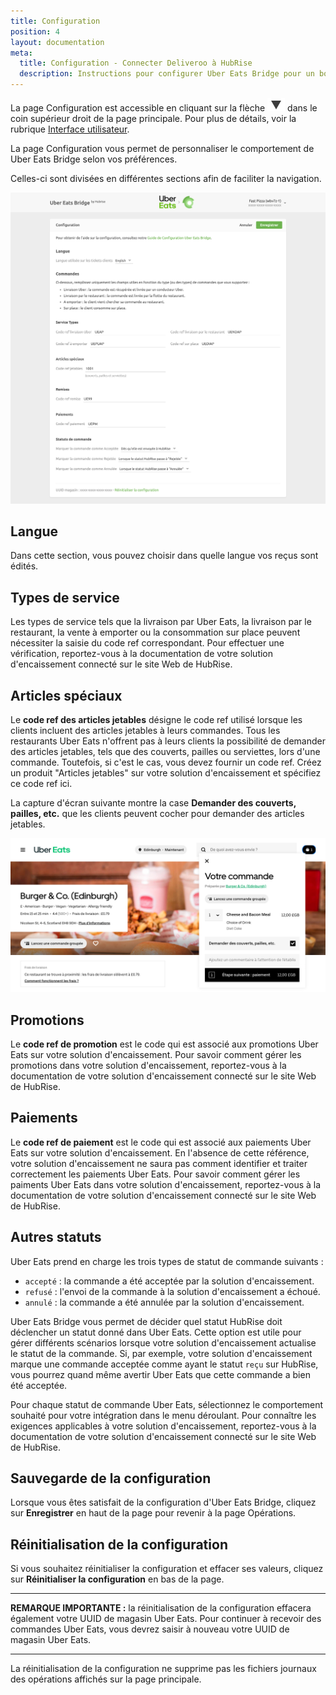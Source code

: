 ```yaml
---
title: Configuration
position: 4
layout: documentation
meta:
  title: Configuration - Connecter Deliveroo à HubRise
  description: Instructions pour configurer Uber Eats Bridge pour un bon fonctionnement avec votre solution d'encaissement ou d'autres applications connectées à HubRise.
---
```


La page Configuration est accessible en cliquant sur la flèche <InlineImage width="20" height="20">![icône fléchée](../images/arrow-icon.jpg)</InlineImage> dans le coin supérieur droit de la page principale. Pour plus de détails, voir la rubrique [Interface utilisateur](/apps/uber-eats/interface-utilisateur).

La page Configuration vous permet de personnaliser le comportement de Uber Eats Bridge selon vos préférences.

Celles-ci sont divisées en différentes sections afin de faciliter la navigation.

![Page de configuration de Uber Eats Bridge](../images/002-fr-configuration-page.png)

## Langue

Dans cette section, vous pouvez choisir dans quelle langue vos reçus sont édités.

## Types de service

Les types de service tels que la livraison par Uber Eats, la livraison par le restaurant, la vente à emporter ou la consommation sur place peuvent nécessiter la saisie du code ref correspondant. Pour effectuer une vérification, reportez-vous à la documentation de votre solution d'encaissement connecté sur le site Web de HubRise.

## Articles spéciaux

Le **code ref des articles jetables** désigne le code ref utilisé lorsque les clients incluent des articles jetables à leurs commandes. Tous les restaurants Uber Eats n'offrent pas à leurs clients la possibilité de demander des articles jetables, tels que des couverts, pailles ou serviettes, lors d'une commande. Toutefois, si c'est le cas, vous devez fournir un code ref. Créez un produit "Articles jetables" sur votre solution d'encaissement et spécifiez ce code ref ici.

La capture d'écran suivante montre la case **Demander des couverts, pailles, etc.** que les clients peuvent cocher pour demander des articles jetables.

![Case à cocher des articles jetables dans Uber Eats](../images/009-fr-disposable-items.png)

## Promotions

Le **code ref de promotion** est le code qui est associé aux promotions Uber Eats sur votre solution d'encaissement. Pour savoir comment gérer les promotions dans votre solution d'encaissement, reportez-vous à la documentation de votre solution d'encaissement connecté sur le site Web de HubRise.

## Paiements

Le **code ref de paiement** est le code qui est associé aux paiements Uber Eats sur votre solution d'encaissement. En l'absence de cette référence, votre solution d'encaissement ne saura pas comment identifier et traiter correctement les paiements Uber Eats. Pour savoir comment gérer les paiments Uber Eats dans votre solution d'encaissement, reportez-vous à la documentation de votre solution d'encaissement connecté sur le site Web de HubRise.

## Autres statuts

Uber Eats prend en charge les trois types de statut de commande suivants :

- `accepté` : la commande a été acceptée par la solution d'encaissement.
- `refusé` : l'envoi de la commande à la solution d'encaissement a échoué.
- `annulé` : la commande a été annulée par la solution d'encaissement.

Uber Eats Bridge vous permet de décider quel statut HubRise doit déclencher un statut donné dans Uber Eats. Cette option est utile pour gérer différents scénarios lorsque votre solution d'encaissement actualise le statut de la commande. Si, par exemple, votre solution d'encaissement marque une commande acceptée comme ayant le statut `reçu` sur HubRise, vous pourrez quand même avertir Uber Eats que cette commande a bien été acceptée.

Pour chaque statut de commande Uber Eats, sélectionnez le comportement souhaité pour votre intégration dans le menu déroulant. Pour connaître les exigences applicables à votre solution d'encaissement, reportez-vous à la documentation de votre solution d'encaissement connecté sur le site Web de HubRise.

## Sauvegarde de la configuration

Lorsque vous êtes satisfait de la configuration d'Uber Eats Bridge, cliquez sur **Enregistrer** en haut de la page pour revenir à la page Opérations.

## Réinitialisation de la configuration

Si vous souhaitez réinitialiser la configuration et effacer ses valeurs, cliquez sur **Réinitialiser la configuration** en bas de la page.

---

**REMARQUE IMPORTANTE :** la réinitialisation de la configuration effacera également votre UUID de magasin Uber Eats. Pour continuer à recevoir des commandes Uber Eats, vous devrez saisir à nouveau votre UUID de magasin Uber Eats.

---

La réinitialisation de la configuration ne supprime pas les fichiers journaux des opérations affichés sur la page principale.